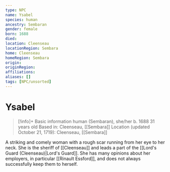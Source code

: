 ```yaml
---
type: NPC
name: Ysabel
species: human
ancestry: Sembaran
gender: female
born: 1688
died: 
location: Cleenseau
locationRegion: Sembara
home: Cleenseau
homeRegion: Sembara
origin:
originRegion:
affiliations: 
aliases: []
tags: [NPC/unsorted]
---
```

# Ysabel
>[!info]+ Basic information
>human (Sembaran), she/her
>b. 1688
>31 years old
>Based in: Cleenseau, [[Sembara]]
>Location (updated October 21, 1719): Cleenseau, [[Sembara]]

A striking and comely woman with a rough scar running from her eye to her neck. She is the sheriff of [[Cleenseau]] and leads a part of the [[Lord's Guard (Cleenseau)|Lord's Guard]]. She has many opinions about her employers, in particular [[Rinault Essford]], and does not always successfully keep them to herself.